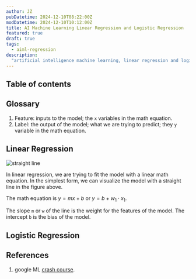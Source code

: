 ```yaml
---
author: JZ
pubDatetime: 2024-12-10T08:22:00Z
modDatetime: 2024-12-10T10:12:00Z
title: AI Machine Learning Linear Regression and Logistic Regression
featured: true
draft: true
tags:
  - aiml-regression
description:
  "artificial intelligence machine learning, linear regression and logistic regression in and out"
---
```


## Table of contents

## Glossary

1. Feature: inputs to the model; the `x` variables in the math equation.
2. Label: the output of the model; what we are trying to predict; they `y` variable in the math equation.

## Linear Regression

![straight line](https://developers.google.com/static/machine-learning/crash-course/linear-regression/images/car-data-points-with-model.png)

In linear regression, we are trying to fit the model with a linear math equation.
In the simplest form, we can visualize the model with a straight line in the figure above.

The math equation is $y = mx + b$ or $y = b + w_1 \cdot x_1$.

The slope `m` or `w` of the line is the weight for the features of the model. The intercept `b` is the bias of the model.

## Logistic Regression

## References

1. google ML [crash course](https://developers.google.com/machine-learning/crash-course).
